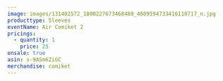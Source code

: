 ```yaml
---
image: images/131402572_1800227673468480_4609594733416110717_n.jpg
producttype: Sleeves
eventName: Air Comiket 2
pricings:
  - quantity: 1
    price: 25
onsale: true
asin: s-9ASm6ZiGC
merchandise: comiket
---
```

